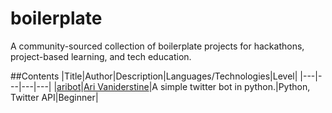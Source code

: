 # boilerplate
A community-sourced collection of boilerplate projects for hackathons, project-based learning, and tech education.

##Contents
|Title|Author|Description|Languages/Technologies|Level|
|---|---|---|---|
|[aribot](https://github.com/arirawr/boilerplate/aribot)|[Ari Vaniderstine](https://github.com/arirawr)|A simple twitter bot in python.|Python, Twitter API|Beginner|
